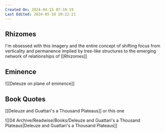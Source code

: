 ```yaml
---
Created On: 2024-04-15 07:10:19
Last Edited: 2024-05-18 20:22:21
---
```


## Rhizomes 
I'm obsessed with this imagery and the entire concept of shifting focus from verticality and permanence implied by tree-like structures to the emerging network of relationships of [[Rhizomes]]

## Eminence 
![[Deleuze on plane of eminence]]

## Book Quotes 
[[Deleuze and Guattari's a Thousand Plateaus]] or this one 

![[04 Archive/Readwise/Books/Deleuze and Guattari's a Thousand Plateaus|Deleuze and Guattari's a Thousand Plateaus]]